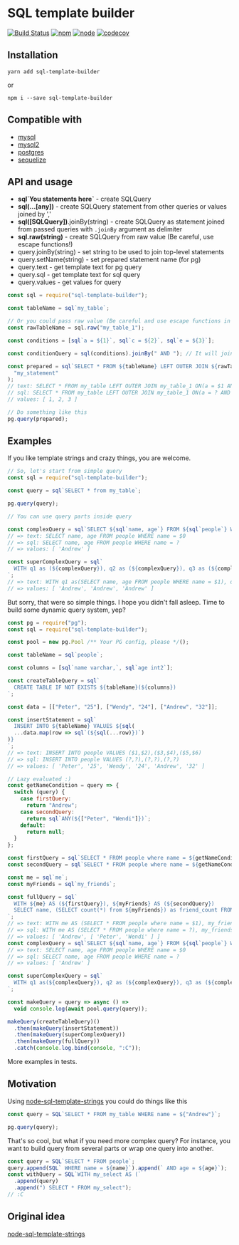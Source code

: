 # SQL template builder

[![Build Status](https://travis-ci.org/olegnn/sql-template-builder.svg?branch=master)](https://travis-ci.org/olegnn/sql-template-builder)
[![npm](https://img.shields.io/npm/v/sql-template-builder.svg)](https://www.npmjs.com/package/sql-template-builder)
[![node](https://img.shields.io/node/v/sql-template-builder.svg)](https://nodejs.org)
[![codecov](https://codecov.io/gh/olegnn/sql-template-builder/branch/master/graph/badge.svg)](https://codecov.io/gh/olegnn/sql-template-builder)

## Installation

```shell
yarn add sql-template-builder
```

or

```shell
npm i --save sql-template-builder
```

## Compatible with

- [mysql](https://www.npmjs.com/package/mysql)
- [mysql2](https://www.npmjs.com/package/mysql2)
- [postgres](https://www.npmjs.com/package/pg)
- [sequelize](https://www.npmjs.com/package/sequelize)

## API and usage

- **sql\`You statements here\`** - create SQLQuery
- **sql(...[any])** - create SQLQuery statement from other queries or values joined by ','
- **sql([SQLQuery])**.joinBy(string) - create SQLQuery as statement joined from passed queries with `.joinBy` argument as delimiter
- **sql.raw(string)** - create SQLQuery from raw value (Be careful, use escape functions!)
- query.joinBy(string) - set string to be used to join top-level statements
- query.setName(string) - set prepared statement name (for pg)
- query.text - get template text for pg query
- query.sql - get template text for sql query
- query.values - get values for query

```javascript
const sql = require("sql-template-builder");

const tableName = sql`my_table`;

// Or you could pass raw value (Be careful and use escape functions in this case!)
const rawTableName = sql.raw("my_table_1");

const conditions = [sql`a = ${1}`, sql`c = ${2}`, sql`e = ${3}`];

const conditionQuery = sql(conditions).joinBy(" AND "); // It will join all statements by ' AND '

const prepared = sql`SELECT * FROM ${tableName} LEFT OUTER JOIN ${rawTableName} ON(${conditionQuery})`.setName(
  "my_statement"
);
// text: SELECT * FROM my_table LEFT OUTER JOIN my_table_1 ON(a = $1 AND c = $2 AND e = $3)
// sql: SELECT * FROM my_table LEFT OUTER JOIN my_table_1 ON(a = ? AND c = ? AND e = ?)
// values: [ 1, 2, 3 ]

// Do something like this
pg.query(prepared);
```

## Examples

If you like template strings and crazy things, you are welcome.

```javascript
// So, let's start from simple query
const sql = require("sql-template-builder");

const query = sql`SELECT * from my_table`;

pg.query(query);

// You can use query parts inside query

const complexQuery = sql`SELECT ${sql`name, age`} FROM ${sql`people`} WHERE ${sql`name = ${"Andrew"}`}`;
// => text: SELECT name, age FROM people WHERE name = $0
// => sql: SELECT name, age FROM people WHERE name = ?
// => values: [ 'Andrew' ]

const superComplexQuery = sql`
  WITH q1 as (${complexQuery}), q2 as (${complexQuery}), q3 as (${complexQuery}) select 1
`;
// => text: WITH q1 as(SELECT name, age FROM people WHERE name = $1), q2 as (SELECT name, age FROM people WHERE name = $2), q3 as (SELECT name, age FROM people WHERE name = $3) select 1
// => values: [ 'Andrew', 'Andrew', 'Andrew' ]
```

But sorry, that were so simple things. I hope you didn't fall asleep.
Time to build some dynamic query system, yep?

```javascript
const pg = require("pg");
const sql = require("sql-template-builder");

const pool = new pg.Pool /** Your PG config, please */();

const tableName = sql`people`;

const columns = [sql`name varchar,`, sql`age int2`];

const createTableQuery = sql`
  CREATE TABLE IF NOT EXISTS ${tableName}(${columns})
`;

const data = [["Peter", "25"], ["Wendy", "24"], ["Andrew", "32"]];

const insertStatement = sql`
  INSERT INTO ${tableName} VALUES ${sql(
  ...data.map(row => sql`(${sql(...row)})`)
)}
`;
// => text: INSERT INTO people VALUES ($1,$2),($3,$4),($5,$6)
// => sql: INSERT INTO people VALUES (?,?),(?,?),(?,?)
// => values: [ 'Peter', '25', 'Wendy', '24', 'Andrew', '32' ]

// Lazy evaluated :)
const getNameCondition = query => {
  switch (query) {
    case firstQuery:
      return "Andrew";
    case secondQuery:
      return sql`ANY(${["Peter", "Wendi"]})`;
    default:
      return null;
  }
};

const firstQuery = sql`SELECT * FROM people where name = ${getNameCondition}`;
const secondQuery = sql`SELECT * FROM people where name = ${getNameCondition}`;

const me = sql`me`;
const myFriends = sql`my_friends`;

const fullQuery = sql`
  WITH ${me} AS (${firstQuery}), ${myFriends} AS (${secondQuery})
  SELECT name, (SELECT count(*) from ${myFriends}) as friend_count FROM ${me}
`;
// => text: WITH me AS (SELECT * FROM people where name = $1), my_friends AS (SELECT * FROM people where name = ANY($2))  SELECT name, (SELECT count(*) from my_friends) as friend_count FROM me
// => sql: WITH me AS (SELECT * FROM people where name = ?), my_friends AS (SELECT * FROM people where name = ANY(?))  SELECT name, (SELECT count(*) from my_friends) as friend_count FROM me
// => values: [ 'Andrew', [ 'Peter', 'Wendi' ] ]
const complexQuery = sql`SELECT ${sql`name, age`} FROM ${sql`people`} WHERE ${sql`name = ${"Andrew"}`}`;
// => text: SELECT name, age FROM people WHERE name = $0
// => sql: SELECT name, age FROM people WHERE name = ?
// => values: [ 'Andrew' ]

const superComplexQuery = sql`
  WITH q1 as(${complexQuery}), q2 as (${complexQuery}), q3 as (${complexQuery}) select 1
`;

const makeQuery = query => async () =>
  void console.log(await pool.query(query));

makeQuery(createTableQuery)()
  .then(makeQuery(insertStatement))
  .then(makeQuery(superComplexQuery))
  .then(makeQuery(fullQuery))
  .catch(console.log.bind(console, ":C"));
```

More examples in tests.

## Motivation

Using [node-sql-template-strings](https://github.com/felixfbecker/node-sql-template-strings) you could do things like this

```javascript
const query = SQL`SELECT * FROM my_table WHERE name = ${"Andrew"}`;

pg.query(query);
```

That's so cool, but what if you need more complex query? For instance, you want to build query from several parts or wrap one query into another.

```javascript
const query = SQL`SELECT * FROM people`;
query.append(SQL` WHERE name = ${name}`).append(` AND age = ${age}`);
const withQuery = SQL`WITH my_select AS (`
  .append(query)
  .append(") SELECT * FROM my_select");
// :C
```

## Original idea

[node-sql-template-strings](https://github.com/felixfbecker/node-sql-template-strings)
